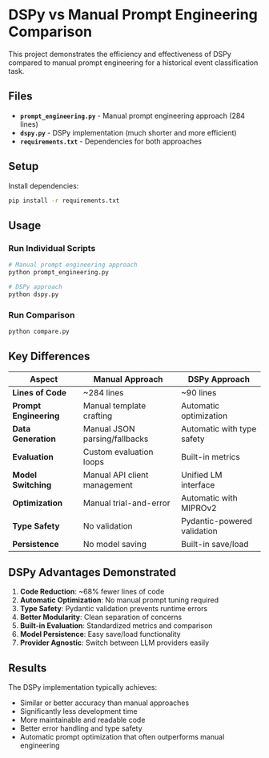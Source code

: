 # DSPy vs Manual Prompt Engineering Comparison

This project demonstrates the efficiency and effectiveness of DSPy compared to manual prompt engineering for a historical event classification task.

## Files

- **`prompt_engineering.py`** - Manual prompt engineering approach (284 lines)
- **`dspy.py`** - DSPy implementation (much shorter and more efficient)
- **`requirements.txt`** - Dependencies for both approaches

## Setup

Install dependencies:
```bash
pip install -r requirements.txt
```

## Usage

### Run Individual Scripts

```bash
# Manual prompt engineering approach
python prompt_engineering.py

# DSPy approach  
python dspy.py
```

### Run Comparison

```bash
python compare.py
```

## Key Differences

| Aspect | Manual Approach | DSPy Approach |
|--------|----------------|---------------|
| **Lines of Code** | ~284 lines | ~90 lines |
| **Prompt Engineering** | Manual template crafting | Automatic optimization |
| **Data Generation** | Manual JSON parsing/fallbacks | Automatic with type safety |
| **Evaluation** | Custom evaluation loops | Built-in metrics |
| **Model Switching** | Manual API client management | Unified LM interface |
| **Optimization** | Manual trial-and-error | Automatic with MIPROv2 |
| **Type Safety** | No validation | Pydantic-powered validation |
| **Persistence** | No model saving | Built-in save/load |

## DSPy Advantages Demonstrated

1. **Code Reduction**: ~68% fewer lines of code
2. **Automatic Optimization**: No manual prompt tuning required
3. **Type Safety**: Pydantic validation prevents runtime errors
4. **Better Modularity**: Clean separation of concerns
5. **Built-in Evaluation**: Standardized metrics and comparison
6. **Model Persistence**: Easy save/load functionality
7. **Provider Agnostic**: Switch between LLM providers easily

## Results

The DSPy implementation typically achieves:
- Similar or better accuracy than manual approaches
- Significantly less development time
- More maintainable and readable code
- Better error handling and type safety
- Automatic prompt optimization that often outperforms manual engineering 
